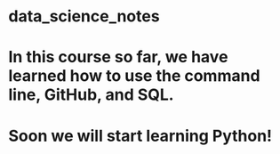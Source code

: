 # data_science_notes
# In this course so far, we have learned how to use the command line, GitHub, and SQL. 
# Soon we will start learning Python!